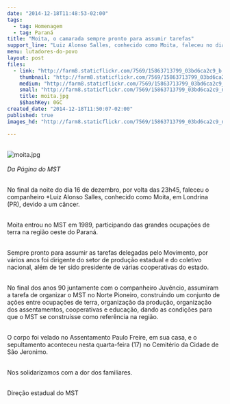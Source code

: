 ```yaml
---
date: "2014-12-18T11:48:53-02:00"
tags:
  - tag: Homenagem
  - tag: Paraná
title: "Moita, o camarada sempre pronto para assumir tarefas"
support_line: "Luiz Alonso Salles, conhecido como Moita, faleceu no dia 16/12. Desde 1989 no MST, Moita participou de grandes ocupações no Paraná."
menu: lutadores-do-povo
layout: post
files:
  - link: "http://farm8.staticflickr.com/7569/15863713799_03bd6ca2c9_b.jpg"
    thumbnail: "http://farm8.staticflickr.com/7569/15863713799_03bd6ca2c9_t.jpg"
    medium: "http://farm8.staticflickr.com/7569/15863713799_03bd6ca2c9_z.jpg"
    small: "http://farm8.staticflickr.com/7569/15863713799_03bd6ca2c9_n.jpg"
    title: moita.jpg
    $$hashKey: 0GC
created_date: "2014-12-18T11:50:07-02:00"
published: true
images_hd: "http://farm8.staticflickr.com/7569/15863713799_03bd6ca2c9_n.jpg"

---
```

<p><br />
<img alt="moita.jpg" src="http://farm8.staticflickr.com/7569/15863713799_03bd6ca2c9_b.jpg" /><br />
<br />
<em>Da P&aacute;gina do MST</em></p>

<p><br />
No final da noite do dia 16 de dezembro, por volta das 23h45, faleceu o companheiro *Luiz Alonso Salles, conhecido como Moita, em Londrina (PR), devido a um c&acirc;ncer.</p>

<p><br />
Moita entrou no MST em 1989, participando das grandes ocupa&ccedil;&otilde;es de terra na regi&atilde;o oeste do Paran&aacute;.</p>

<p><br />
Sempre pronto para assumir as tarefas delegadas pelo Movimento, por v&aacute;rios anos foi dirigente do setor de produ&ccedil;&atilde;o estadual e do coletivo nacional, al&eacute;m de ter sido presidente de v&aacute;rias cooperativas do estado.</p>

<p><br />
No final dos anos 90 juntamente com o companheiro Juv&ecirc;ncio, assumiram a tarefa de organizar o MST no Norte Pioneiro, construindo um conjunto de a&ccedil;&otilde;es entre ocupa&ccedil;&otilde;es de terra, organiza&ccedil;&atilde;o da produ&ccedil;&atilde;o, organiza&ccedil;&atilde;o dos assentamentos, cooperativas e educa&ccedil;&atilde;o, dando as condi&ccedil;&otilde;es para que o MST se constru&iacute;sse como refer&ecirc;ncia na regi&atilde;o.</p>

<p><br />
O corpo foi velado no Assentamento Paulo Freire, em sua casa, e o sepultamento aconteceu nesta quarta-feira (17) no Cemit&eacute;rio da Cidade de S&atilde;o Jeronimo.</p>

<p><br />
Nos solidarizamos com a dor dos familiares.</p>

<p><br />
Dire&ccedil;&atilde;o estadual do MST</p>
